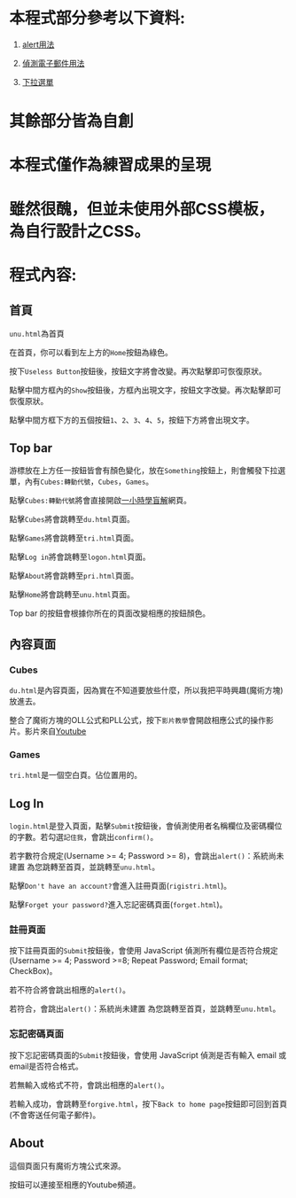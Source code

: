 # 本程式部分參考以下資料:

1. [alert用法](https://clay-atlas.com/blog/2021/12/25/javascript-alert-confirm-prompt-customize-pop-up-window/)

2. [偵測電子郵件用法](https://ithelp.ithome.com.tw/articles/10094951)

3. [下拉選單](https://gitlab.com/ccc110/wp/-/tree/master/11-app/dropdown)

# 其餘部分皆為自創

# 本程式僅作為練習成果的呈現

# 雖然很醜，但並未使用外部CSS模板，為自行設計之CSS。

# 程式內容:

## 首頁

` unu.html `為首頁

在首頁，你可以看到左上方的` Home `按鈕為綠色。  

按下` Useless Button `按鈕後，按鈕文字將會改變。再次點擊即可恢復原狀。

點擊中間方框內的` Show `按鈕後，方框內出現文字，按鈕文字改變。再次點擊即可恢復原狀。

點擊中間方框下方的五個按鈕` 1 `、` 2 `、` 3 `、` 4 `、` 5 `，按鈕下方將會出現文字。

## Top bar

游標放在上方任一按鈕皆會有顏色變化，放在` Something `按鈕上，則會觸發下拉選單，內有` Cubes:轉動代號 `，` Cubes `，` Games `。

點擊` Cubes:轉動代號 `將會直接開啟[一小時學盲解](https://1hrbld.tw/intermediate-selection-panel/333-cube-notation/)網頁。

點擊` Cubes `將會跳轉至` du.html `頁面。

點擊` Games `將會跳轉至` tri.html `頁面。

點擊` Log in `將會跳轉至` logon.html `頁面。

點擊` About `將會跳轉至` pri.html `頁面。

點擊` Home `將會跳轉至` unu.html `頁面。

Top bar 的按鈕會根據你所在的頁面改變相應的按鈕顏色。

## 內容頁面

### Cubes

` du.html `是內容頁面，因為實在不知道要放些什麼，所以我把平時興趣(魔術方塊)放進去。

整合了魔術方塊的OLL公式和PLL公式，按下` 影片教學 `會開啟相應公式的操作影片。影片來自[Youtube](https://youtube.com/)

### Games

` tri.html `是一個空白頁。佔位置用的。

## Log In

` login.html `是登入頁面，點擊` Submit `按鈕後，會偵測使用者名稱欄位及密碼欄位的字數。若勾選` 記住我 `，會跳出` confirm() `。

若字數符合規定(Username >= 4; Password >= 8)，會跳出` alert() `：系統尚未建置 為您跳轉至首頁，並跳轉至` unu.html `。

點擊` Don't have an account? `會進入註冊頁面(` rigistri.html `)。

點擊` Forget your password? `進入忘記密碼頁面(` forget.html `)。

### 註冊頁面

按下註冊頁面的` Submit `按鈕後，會使用 JavaScript 偵測所有欄位是否符合規定(Username >= 4; Password >=8; Repeat Password; Email format; CheckBox)。

若不符合將會跳出相應的` alert() `。

若符合，會跳出` alert() `：系統尚未建置 為您跳轉至首頁，並跳轉至` unu.html `。

### 忘記密碼頁面

按下忘記密碼頁面的` Submit `按鈕後，會使用 JavaScript 偵測是否有輸入 email 或 email是否符合格式。

若無輸入或格式不符，會跳出相應的` alert() `。

若輸入成功，會跳轉至` forgive.html `，按下` Back to home page `按鈕即可回到首頁(不會寄送任何電子郵件)。

## About 

這個頁面只有魔術方塊公式來源。

按鈕可以連接至相應的Youtube頻道。